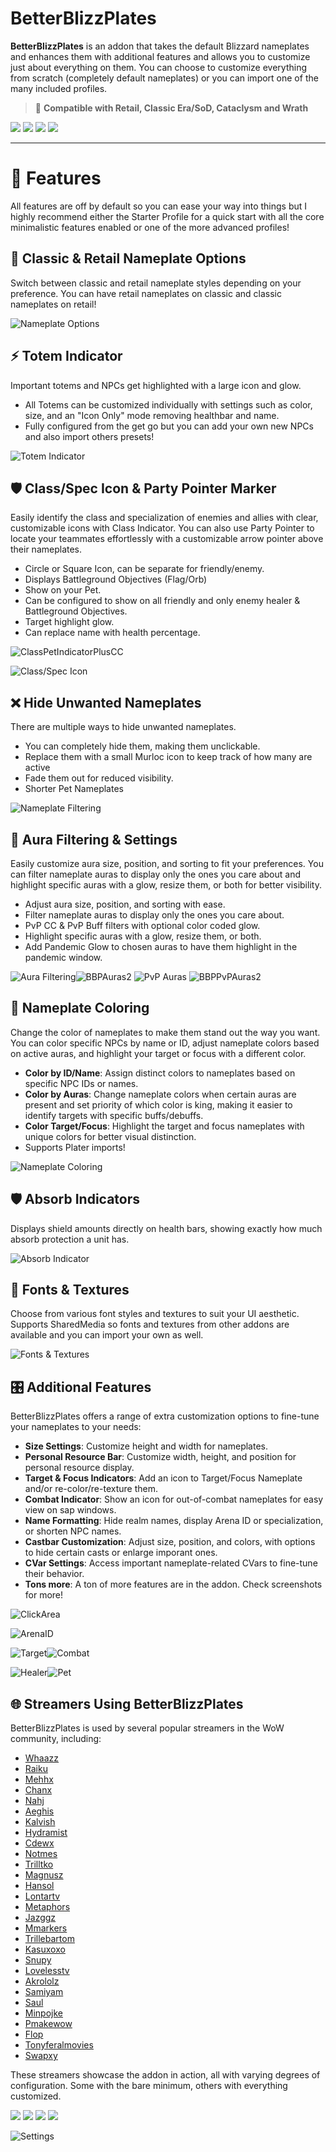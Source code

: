 # BetterBlizzPlates

**BetterBlizzPlates** is an addon that takes the default Blizzard nameplates and enhances them with additional features and allows you to customize just about everything on them. You can choose to customize everything from scratch (completely default nameplates) or you can import one of the many included profiles.

> 🎯 **Compatible with Retail, Classic Era/SoD, Cataclysm and Wrath**

[![](https://shields.io/badge/discord-5865F2?logo=discord&style=for-the-badge&logoColor=white)](https://discord.gg/cjqVaEMm25) [![](https://shields.io/badge/patreon-red?logo=patreon&style=for-the-badge)](https://www.patreon.com/bodifydev) [![](https://shields.io/badge/paypal-00457C?logo=paypal&style=for-the-badge)](https://www.paypal.com/paypalme/bodifydev) [![](https://shields.io/badge/github-gray?logo=github&style=for-the-badge&logoColor=white)](https://github.com/Bodify/BetterBlizzPlates)

***

# 🚀 Features

All features are off by default so you can ease your way into things but I highly recommend either the Starter Profile for a quick start with all the core minimalistic features enabled or one of the more advanced profiles!

## 🔄 Classic & Retail Nameplate Options

Switch between classic and retail nameplate styles depending on your preference. You can have retail nameplates on classic and classic nameplates on retail!

![Nameplate Options](https://github.com/user-attachments/assets/5dd026f7-e2f0-4b46-9726-6d6e063e0ce5)

## ⚡ Totem Indicator

Important totems and NPCs get highlighted with a large icon and glow.

*   All Totems can be customized individually with settings such as color, size, and an "Icon Only" mode removing healthbar and name.
*   Fully configured from the get go but you can add your own new NPCs and also import others presets!

![Totem Indicator](https://github.com/user-attachments/assets/6c3cbd81-451e-4b1b-9986-84e7f3e326d5)

## 🛡️ Class/Spec Icon & Party Pointer Marker

Easily identify the class and specialization of enemies and allies with clear, customizable icons with Class Indicator. You can also use Party Pointer to locate your teammates effortlessly with a customizable arrow pointer above their nameplates.

*   Circle or Square Icon, can be separate for friendly/enemy.
*   Displays Battleground Objectives (Flag/Orb)
*   Show on your Pet.
*   Can be configured to show on all friendly and only enemy healer & Battleground Objectives.
*   Target highlight glow.
*   Can replace name with health percentage.

![ClassPetIndicatorPlusCC](https://github.com/user-attachments/assets/224fc2e1-54ab-49c0-a366-5746cd58778f)

![Class/Spec Icon](https://github.com/user-attachments/assets/c334e1f6-b287-458b-a648-c46fa8ea49a4)

## ❌ Hide Unwanted Nameplates

There are multiple ways to hide unwanted nameplates.

*   You can completely hide them, making them unclickable.
*   Replace them with a small Murloc icon to keep track of how many are active
*   Fade them out for reduced visibility.
*   Shorter Pet Nameplates

![Nameplate Filtering](https://github.com/user-attachments/assets/c4f86c5e-1dd0-454d-abcd-fb23bf753f4b)

## 🌟 Aura Filtering & Settings

Easily customize aura size, position, and sorting to fit your preferences. You can filter nameplate auras to display only the ones you care about and highlight specific auras with a glow, resize them, or both for better visibility.

*   Adjust aura size, position, and sorting with ease.
*   Filter nameplate auras to display only the ones you care about.
*   PvP CC & PvP Buff filters with optional color coded glow.
*   Highlight specific auras with a glow, resize them, or both.
*   Add Pandemic Glow to chosen auras to have them highlight in the pandemic window.

![Aura Filtering](https://github.com/user-attachments/assets/7fd0e49d-e73d-47ea-8e5c-c2c7bb841ca4)![BBPAuras2](https://github.com/user-attachments/assets/5cdc06c1-8396-4828-8ef3-3115b13e8c69) ![PvP Auras](https://github.com/user-attachments/assets/b54f7032-e9ad-491d-a931-37d128e0ee73) ![BBPPvPAuras2](https://github.com/user-attachments/assets/4ef5492a-372d-488f-9746-ccded823c3c5)

## 🎨 Nameplate Coloring

Change the color of nameplates to make them stand out the way you want. You can color specific NPCs by name or ID, adjust nameplate colors based on active auras, and highlight your target or focus with a different color.

*   **Color by ID/Name**: Assign distinct colors to nameplates based on specific NPC IDs or names.
*   **Color by Auras**: Change nameplate colors when certain auras are present and set priority of which color is king, making it easier to identify targets with specific buffs/debuffs.
*   **Color Target/Focus**: Highlight the target and focus nameplates with unique colors for better visual distinction.
*   Supports Plater imports!

![Nameplate Coloring](https://github.com/user-attachments/assets/f96c045d-26e2-4783-ace3-b87d4382ccaa)

## 🛡️ Absorb Indicators

Displays shield amounts directly on health bars, showing exactly how much absorb protection a unit has.

![Absorb Indicator](https://github.com/user-attachments/assets/4d01547d-57aa-415f-a073-d1c1a4acc948)

## 🎨 Fonts & Textures

Choose from various font styles and textures to suit your UI aesthetic. Supports SharedMedia so fonts and textures from other addons are available and you can import your own as well.

![Fonts & Textures](https://github.com/user-attachments/assets/f30241c0-c32f-4943-90ea-eefe3989b318)

## 🎛️ Additional Features

BetterBlizzPlates offers a range of extra customization options to fine-tune your nameplates to your needs:

*   **Size Settings**: Customize height and width for nameplates.
*   **Personal Resource Bar**: Customize width, height, and position for personal resource display.
*   **Target & Focus Indicators**: Add an icon to Target/Focus Nameplate and/or re-color/re-texture them.
*   **Combat Indicator**: Show an icon for out-of-combat nameplates for easy view on sap windows.
*   **Name Formatting**: Hide realm names, display Arena ID or specialization, or shorten NPC names.
*   **Castbar Customization**: Adjust size, position, and colors, with options to hide certain casts or enlarge imporant ones.
*   **CVar Settings**: Access important nameplate-related CVars to fine-tune their behavior.
*   **Tons more**: A ton of more features are in the addon. Check screenshots for more!

![ClickArea](https://github.com/user-attachments/assets/4da8ac5d-2d50-421c-9aa6-3893e85216f9)

![ArenaID](https://i.imgur.com/2hQfPY6.png)

![Target](https://github.com/user-attachments/assets/ee66ae49-d33a-4872-8a66-61f0e98d2002)![Combat](https://github.com/user-attachments/assets/b1f8f0b1-0fc1-401a-93b0-6639246dea0d)

![Healer](https://github.com/user-attachments/assets/e13f5853-ad0c-4a9a-8266-3bdb9a98fd2f)![Pet](https://github.com/user-attachments/assets/05759eec-d145-42c3-8f86-72f129173358)

## 🌐 Streamers Using BetterBlizzPlates

BetterBlizzPlates is used by several popular streamers in the WoW community, including:

*   [Whaazz](https://www.twitch.tv/whaazz)
*   [Raiku](https://www.twitch.tv/raiku)
*   [Mehhx](https://www.twitch.tv/mehhx)
*   [Chanx](https://www.twitch.tv/chanx)
*   [Nahj](https://www.twitch.tv/nahj)
*   [Aeghis](https://www.twitch.tv/aeghis)
*   [Kalvish](https://www.twitch.tv/kalvish)
*   [Hydramist](https://www.twitch.tv/hydramist)
*   [Cdewx](https://www.twitch.tv/cdewx)
*   [Notmes](https://www.twitch.tv/notmes)
*   [Trilltko](https://www.twitch.tv/trilltko)
*   [Magnusz](https://www.twitch.tv/magnusz)
*   [Hansol](https://www.twitch.tv/hansol)
*   [Lontartv](https://www.twitch.tv/lontartv)
*   [Metaphors](https://www.twitch.tv/metaphors)
*   [Jazggz](https://www.twitch.tv/jazggz)
*   [Mmarkers](https://www.twitch.tv/mmarkers)
*   [Trillebartom](https://www.twitch.tv/trillebartom)
*   [Kasuxoxo](https://www.twitch.tv/kasuxoxo)
*   [Snupy](https://www.twitch.tv/snupy)
*   [Lovelesstv](https://www.twitch.tv/lovelesstv)
*   [Akrololz](https://www.twitch.tv/akrololz)
*   [Samiyam](https://www.twitch.tv/samiyam)
*   [Saul](https://www.twitch.tv/saul)
*   [Minpojke](https://www.twitch.tv/minpojke)
*   [Pmakewow](https://www.twitch.tv/pmakewow)
*   [Flop](https://www.twitch.tv/flop)
*   [Tonyferalmovies](https://www.twitch.tv/tonyferalmovies)
*   [Swapxy](https://www.twitch.tv/swapxy)

These streamers showcase the addon in action, all with varying degrees of configuration. Some with the bare minimum, others with everything customized.

[![](https://shields.io/badge/discord-5865F2?logo=discord&style=for-the-badge&logoColor=white)](https://discord.gg/cjqVaEMm25) [![](https://shields.io/badge/patreon-red?logo=patreon&style=for-the-badge)](https://www.patreon.com/bodifydev) [![](https://shields.io/badge/paypal-00457C?logo=paypal&style=for-the-badge)](https://www.paypal.com/paypalme/bodifydev) [![](https://shields.io/badge/github-gray?logo=github&style=for-the-badge&logoColor=white)](https://github.com/Bodify/BetterBlizzPlates)

![Settings](https://github.com/user-attachments/assets/d17842b5-cdce-423f-8b26-dcc9df8901f6)